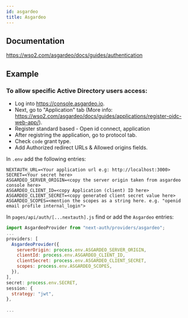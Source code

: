 ```yaml
---
id: asgardeo
title: Asgardeo
---
```


## Documentation

https://wso2.com/asgardeo/docs/guides/authentication


## Example

### To allow specific Active Directory users access:

- Log into https://console.asgardeo.io.
- Next, go to "Application" tab (More info: https://wso2.com/asgardeo/docs/guides/applications/register-oidc-web-app/).
- Register standard based - Open id connect, application
- After registring the application, go to protocol tab.
- Check `code` grant type.
- Add Authorized redirect URLs & Allowed origins fields.

In `.env` add the following entries:

```
NEXTAUTH_URL=<Your application url e.g: http://localhost:3000>
SECRET=<Your secret here>
ASGARDEO_SERVER_ORIGIN=<copy the server origin taken from asgardeo console here>
ASGARDEO_CLIENT_ID=<copy Application (client) ID here>
ASGARDEO_CLIENT_SECRET=<copy generated client secret value here>
ASGARDEO_SCOPES=<mention the scopes as a string here. e.g. "openid email profile internal_login">
```

In `pages/api/auth/[...nextauth].js` find or add the `Asgardeo` entries:

```js
import AsgardeoProvider from "next-auth/providers/asgardeo";
...
providers: [
  AsgardeoProvider({
    serverOrigin: process.env.ASGARDEO_SERVER_ORIGIN,
    clientId: process.env.ASGARDEO_CLIENT_ID,
    clientSecret: process.env.ASGARDEO_CLIENT_SECRET,
    scopes: process.env.ASGARDEO_SCOPES,
  }),
],
secret: process.env.SECRET,
session: {
  strategy: "jwt",
},
  
...
```
